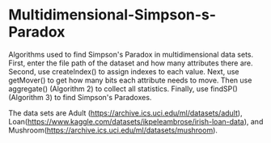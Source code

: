 # Multidimensional-Simpson-s-Paradox
Algorithms used to find Simpson's Paradox in multidimensional data sets.
First, enter the file path of the dataset and how many attributes there are.
Second, use createIndex() to assign indexes to each value.
Next, use getMover() to get how many bits each attribute needs to move.
Then use aggregate() (Algorithm 2) to collect all statistics.
Finally, use findSP() (Algorithm 3) to find Simpson's Paradoxes.

The data sets are Adult (https://archive.ics.uci.edu/ml/datasets/adult), Loan(https://www.kaggle.com/datasets/ikpeleambrose/irish-loan-data), and Mushroom(https://archive.ics.uci.edu/ml/datasets/mushroom).
